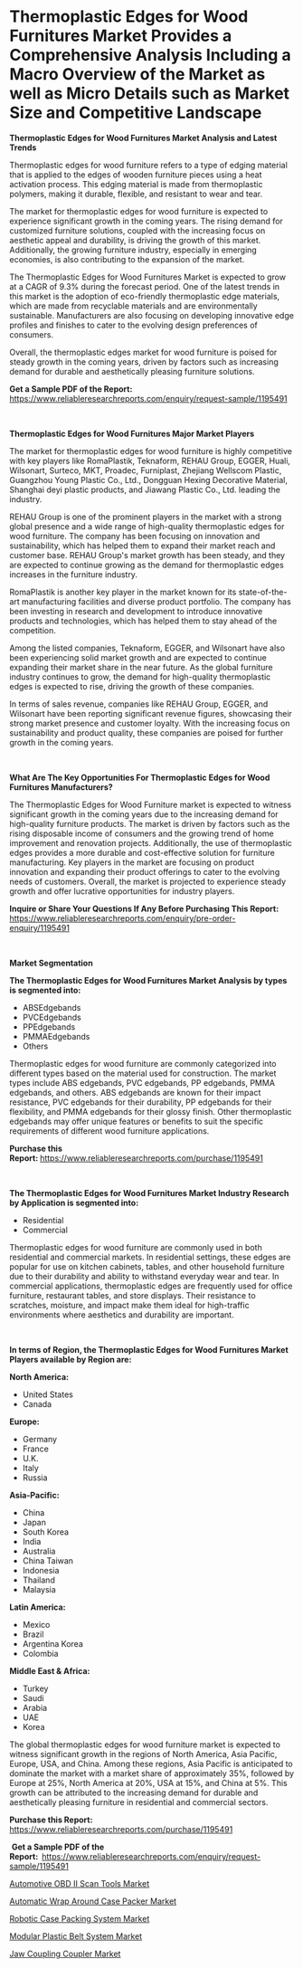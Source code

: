 <p><h1>Thermoplastic Edges for Wood Furnitures Market Provides a Comprehensive Analysis Including a Macro Overview of the Market as well as Micro Details such as Market Size and Competitive Landscape</h1></p><p><strong>Thermoplastic Edges for Wood Furnitures Market Analysis and Latest Trends</strong></p>
<p><p>Thermoplastic edges for wood furniture refers to a type of edging material that is applied to the edges of wooden furniture pieces using a heat activation process. This edging material is made from thermoplastic polymers, making it durable, flexible, and resistant to wear and tear.</p><p>The market for thermoplastic edges for wood furniture is expected to experience significant growth in the coming years. The rising demand for customized furniture solutions, coupled with the increasing focus on aesthetic appeal and durability, is driving the growth of this market. Additionally, the growing furniture industry, especially in emerging economies, is also contributing to the expansion of the market.</p><p>The Thermoplastic Edges for Wood Furnitures Market is expected to grow at a CAGR of 9.3% during the forecast period. One of the latest trends in this market is the adoption of eco-friendly thermoplastic edge materials, which are made from recyclable materials and are environmentally sustainable. Manufacturers are also focusing on developing innovative edge profiles and finishes to cater to the evolving design preferences of consumers.</p><p>Overall, the thermoplastic edges market for wood furniture is poised for steady growth in the coming years, driven by factors such as increasing demand for durable and aesthetically pleasing furniture solutions.</p></p>
<p><strong>Get a Sample PDF of the Report:&nbsp;</strong> <a href="https://www.reliableresearchreports.com/enquiry/request-sample/1195491">https://www.reliableresearchreports.com/enquiry/request-sample/1195491</a></p>
<p>&nbsp;</p>
<p><strong>Thermoplastic Edges for Wood Furnitures Major Market Players</strong></p>
<p><p>The market for thermoplastic edges for wood furniture is highly competitive with key players like RomaPlastik, Teknaform, REHAU Group, EGGER, Huali, Wilsonart, Surteco, MKT, Proadec, Furniplast, Zhejiang Wellscom Plastic, Guangzhou Young Plastic Co., Ltd., Dongguan Hexing Decorative Material, Shanghai deyi plastic products, and Jiawang Plastic Co., Ltd. leading the industry.</p><p>REHAU Group is one of the prominent players in the market with a strong global presence and a wide range of high-quality thermoplastic edges for wood furniture. The company has been focusing on innovation and sustainability, which has helped them to expand their market reach and customer base. REHAU Group's market growth has been steady, and they are expected to continue growing as the demand for thermoplastic edges increases in the furniture industry.</p><p>RomaPlastik is another key player in the market known for its state-of-the-art manufacturing facilities and diverse product portfolio. The company has been investing in research and development to introduce innovative products and technologies, which has helped them to stay ahead of the competition.</p><p>Among the listed companies, Teknaform, EGGER, and Wilsonart have also been experiencing solid market growth and are expected to continue expanding their market share in the near future. As the global furniture industry continues to grow, the demand for high-quality thermoplastic edges is expected to rise, driving the growth of these companies.</p><p>In terms of sales revenue, companies like REHAU Group, EGGER, and Wilsonart have been reporting significant revenue figures, showcasing their strong market presence and customer loyalty. With the increasing focus on sustainability and product quality, these companies are poised for further growth in the coming years.</p></p>
<p>&nbsp;</p>
<p><strong>What Are The Key Opportunities For Thermoplastic Edges for Wood Furnitures Manufacturers?</strong></p>
<p><p>The Thermoplastic Edges for Wood Furniture market is expected to witness significant growth in the coming years due to the increasing demand for high-quality furniture products. The market is driven by factors such as the rising disposable income of consumers and the growing trend of home improvement and renovation projects. Additionally, the use of thermoplastic edges provides a more durable and cost-effective solution for furniture manufacturing. Key players in the market are focusing on product innovation and expanding their product offerings to cater to the evolving needs of customers. Overall, the market is projected to experience steady growth and offer lucrative opportunities for industry players.</p></p>
<p><strong>Inquire or Share Your Questions If Any Before Purchasing This Report:</strong> <a href="https://www.reliableresearchreports.com/enquiry/pre-order-enquiry/1195491">https://www.reliableresearchreports.com/enquiry/pre-order-enquiry/1195491</a></p>
<p>&nbsp;</p>
<p><strong>Market Segmentation</strong></p>
<p><strong>The Thermoplastic Edges for Wood Furnitures Market Analysis by types is segmented into:</strong></p>
<p><ul><li>ABSEdgebands</li><li>PVCEdgebands</li><li>PPEdgebands</li><li>PMMAEdgebands</li><li>Others</li></ul></p>
<p><p>Thermoplastic edges for wood furniture are commonly categorized into different types based on the material used for construction. The market types include ABS edgebands, PVC edgebands, PP edgebands, PMMA edgebands, and others. ABS edgebands are known for their impact resistance, PVC edgebands for their durability, PP edgebands for their flexibility, and PMMA edgebands for their glossy finish. Other thermoplastic edgebands may offer unique features or benefits to suit the specific requirements of different wood furniture applications.</p></p>
<p><strong>Purchase this Report:&nbsp;</strong><a href="https://www.reliableresearchreports.com/purchase/1195491">https://www.reliableresearchreports.com/purchase/1195491</a></p>
<p>&nbsp;</p>
<p><strong>The Thermoplastic Edges for Wood Furnitures Market Industry Research by Application is segmented into:</strong></p>
<p><ul><li>Residential</li><li>Commercial</li></ul></p>
<p><p>Thermoplastic edges for wood furniture are commonly used in both residential and commercial markets. In residential settings, these edges are popular for use on kitchen cabinets, tables, and other household furniture due to their durability and ability to withstand everyday wear and tear. In commercial applications, thermoplastic edges are frequently used for office furniture, restaurant tables, and store displays. Their resistance to scratches, moisture, and impact make them ideal for high-traffic environments where aesthetics and durability are important.</p></p>
<p>&nbsp;</p>
<p><strong>In terms of Region, the Thermoplastic Edges for Wood Furnitures Market Players available by Region are:</strong></p>
<p>
    <p> <strong> North America: </strong>
        <ul>
            <li>United States</li>
            <li>Canada</li>
        </ul>
        </p> 
    <p> <strong> Europe: </strong>
        <ul>
            <li>Germany</li>
            <li>France</li>
            <li>U.K.</li>
            <li>Italy</li>
            <li>Russia</li>
        </ul>
        </p> 
    <p> <strong> Asia-Pacific: </strong>
        <ul>
            <li>China</li>
            <li>Japan</li>
            <li>South Korea</li>
            <li>India</li>
            <li>Australia</li>
            <li>China Taiwan</li>
            <li>Indonesia</li>
            <li>Thailand</li>
            <li>Malaysia</li>
        </ul>
        </p> 
    <p> <strong> Latin America: </strong>
        <ul>
            <li>Mexico</li>
            <li>Brazil</li>
            <li>Argentina Korea</li>
            <li>Colombia</li>
        </ul>
        </p> 
    <p> <strong> Middle East & Africa: </strong>
        <ul>
            <li>Turkey</li>
            <li>Saudi</li>
            <li>Arabia</li>
            <li>UAE</li>
            <li>Korea</li>
        </ul>
    </p>
    </p>
<p><p>The global thermoplastic edges for wood furniture market is expected to witness significant growth in the regions of North America, Asia Pacific, Europe, USA, and China. Among these regions, Asia Pacific is anticipated to dominate the market with a market share of approximately 35%, followed by Europe at 25%, North America at 20%, USA at 15%, and China at 5%. This growth can be attributed to the increasing demand for durable and aesthetically pleasing furniture in residential and commercial sectors.</p></p>
<p><strong>Purchase this Report: </strong><a href="https://www.reliableresearchreports.com/purchase/1195491">https://www.reliableresearchreports.com/purchase/1195491</a></p>
<p>&nbsp;<strong>Get a Sample PDF of the Report:&nbsp;&nbsp;</strong><a href="https://www.reliableresearchreports.com/enquiry/request-sample/1195491">https://www.reliableresearchreports.com/enquiry/request-sample/1195491</a></p>
<p><strong></strong></p>
<p><p><a href="https://medium.com/@jamesromero59/automotive-obd-ii-scan-tools-market-analysis-its-cagr-market-segmentation-and-global-industry-b8d1a4f92d65">Automotive OBD II Scan Tools Market</a></p><p><a href="https://medium.com/@jamesromero59/automatic-wrap-around-case-packer-market-size-reveals-the-best-marketing-channels-in-global-2d25c3ec35da">Automatic Wrap Around Case Packer Market</a></p><p><a href="https://medium.com/@jamesromero59/robotic-case-packing-system-market-share-evolution-and-market-growth-trends-2024-2031-958d844d2cd3">Robotic Case Packing System Market</a></p><p><a href="https://medium.com/@jamesromero59/modular-plastic-belt-system-market-size-market-outlook-and-market-forecast-2024-to-2031-86e294493871">Modular Plastic Belt System Market</a></p><p><a href="https://medium.com/@jamesromero59/jaw-coupling-coupler-market-trends-and-market-analysis-forecasted-for-period-2024-2031-b5cf2ffa8f54">Jaw Coupling Coupler Market</a></p></p>